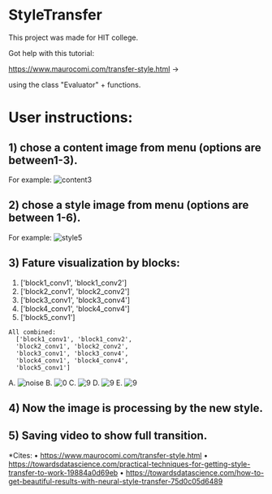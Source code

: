# StyleTransfer

This project was made for HIT college.

Got help with this tutorial:

https://www.maurocomi.com/transfer-style.html -> 

using the class "Evaluator" + functions.





# User instructions:

## 1) chose a content image from menu (options are between1-3).
For example:
![content3](https://user-images.githubusercontent.com/69638284/104102951-33161280-52a8-11eb-8e02-92a1e566aebe.png)

## 2) chose a style image from menu (options are between 1-6).
For example:
![style5](https://user-images.githubusercontent.com/69638284/104102961-36a99980-52a8-11eb-9796-2e491f830c08.jpg)

## 3) Fature visualization by blocks:
  1.  ['block1_conv1', 'block1_conv2']
  2.  ['block2_conv1', 'block2_conv2']
  3.  ['block3_conv1', 'block3_conv4']
  4.  ['block4_conv1', 'block4_conv4']
  5.  ['block5_conv1']
  
    All combined:
      ['block1_conv1', 'block1_conv2',
      'block2_conv1', 'block2_conv2',
      'block3_conv1', 'block3_conv4',
      'block4_conv1', 'block4_conv4',
      'block5_conv1']


A. ![noise](https://user-images.githubusercontent.com/69638284/104102967-41fcc500-52a8-11eb-8e69-bf0c58380609.png)
B. ![0](https://user-images.githubusercontent.com/69638284/104102974-4d4ff080-52a8-11eb-81d5-dd97e22a7445.png)
C. ![9](https://user-images.githubusercontent.com/69638284/104102978-504ae100-52a8-11eb-84dd-86fe439f54f6.png)
D. ![9](https://user-images.githubusercontent.com/69638284/104102979-52ad3b00-52a8-11eb-9dc2-d4961fd28fec.png)
E. ![9](https://user-images.githubusercontent.com/69638284/104102982-55a82b80-52a8-11eb-8241-5877d5a7eded.png)

## 4) Now the image is processing by the new style.

## 5) Saving video to show full transition.







*Cites:
•	https://www.maurocomi.com/transfer-style.html
•	https://towardsdatascience.com/practical-techniques-for-getting-style-transfer-to-work-19884a0d69eb
•	https://towardsdatascience.com/how-to-get-beautiful-results-with-neural-style-transfer-75d0c05d6489


